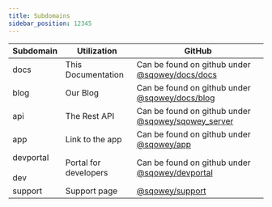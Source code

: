 ```yaml
---
title: Subdomains
sidebar_position: 12345
---
```



| Subdomain | Utilization | GitHub | 
| --- | --- | --- |
| docs | This Documentation | Can be found on github under [@sqowey/docs/docs](https://www.github.com/sqowey/docs)
| blog | Our Blog | Can be found on github under [@sqowey/docs/blog](https://www.github.com/sqowey/docs)
| api | The Rest API | Can be found on github under [@sqowey/sqowey_server](https://www.github.com/sqowey/sqowey_server)
| app | Link to the app | Can be found on github under [@sqowey/app](https://www.github.com/sqowey/sqowey)
| devportal <br/><br/> dev | Portal for developers | Can be found on github under [@sqowey/devportal](https://www.github.com/sqowey/devportal)
| support | Support page | [@sqowey/support](https://www.github.com/sqowey/support)

